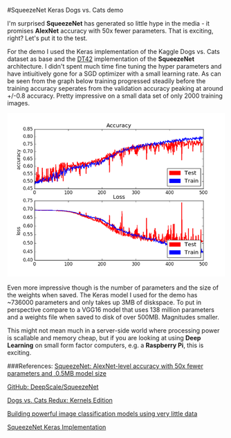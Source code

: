 #SqueezeNet Keras Dogs vs. Cats demo

I'm surprised **SqueezeNet** has generated so little hype in the media - it promises **AlexNet** accuracy with 50x fewer parameters. That is exciting, right? Let's put it to the test.

For the demo I used the Keras implementation of the Kaggle Dogs vs. Cats dataset as base and the [DT42](https://github.com/DT42/squeezenet_demo/blob/master/model.py) implementation 
of the **SqueezeNet** architecture. I didn't spent much time fine tuning the hyper parameters and have intiuitively gone for a SGD optimizer with a small learning rate. As can be 
seen from the graph below training progressed steadily before the training accuracy seperates from the validation accuracy peaking at around +/-0.8 accuracy. Pretty impressive on 
a small data set of only 2000 training images.

![SqueezeNet Training](training_acc_loss.png)

Even more impressive though is the number of parameters and the size of the weights when saved. The Keras model I used for the demo has ~736000 parameters and only takes up 
3MB of diskspace. To put in perspective compare to a VGG16 model that uses 138 million parameters and a weights file when saved to disk of over 500MB. Magnitudes smaller.

This might not mean much in a server-side world where processing power is scallable and memory cheap, but if you are looking at using **Deep Learning** on small form factor computers,
e.g. a **Raspberry Pi**, this is exciting. 





###References:
[SqueezeNet: AlexNet-level accuracy with 50x fewer parameters and ,0.5MB model size](https://arxiv.org/abs/1602.07360)

[GitHub: DeepScale/SqueezeNet](https://github.com/DeepScale/SqueezeNet)

[Dogs vs. Cats Redux: Kernels Edition](https://www.kaggle.com/c/dogs-vs-cats-redux-kernels-edition)

[Building powerful image classification models using very little data](https://blog.keras.io/building-powerful-image-classification-models-using-very-little-data.html)

[SqueezeNet Keras Implementation](https://github.com/DT42/squeezenet_demo)